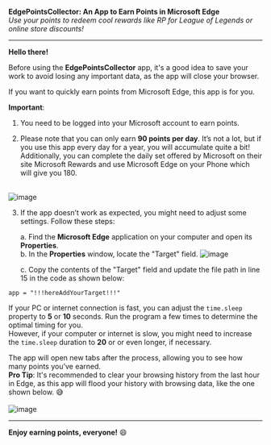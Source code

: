 **EdgePointsCollector: An App to Earn Points in Microsoft Edge**  
_Use your points to redeem cool rewards like RP for League of Legends or online store discounts!_

---

**Hello there!**

Before using the **EdgePointsCollector** app, it's a good idea to save your work to avoid losing any important data, as the app will close your browser.

If you want to quickly earn points from Microsoft Edge, this app is for you.


**Important**:

1. You need to be logged into your Microsoft account to earn points.

2. Please note that you can only earn **90 points per day**. It’s not a lot, but if you use this app every day for a year, you will accumulate quite a bit! Additionally, you can complete the daily set offered by Microsoft on their site <a target="https://rewards.bing.com/" target="_blank">Microsoft Rewards</a> and use Microsoft Edge on your Phone which will give you 180. <br> <br>

![image](https://github.com/user-attachments/assets/167e8048-bbda-486d-9ea5-5fad1136dcfc)

3. If the app doesn’t work as expected, you might need to adjust some settings. Follow these steps:

   a. Find the **Microsoft Edge** application on your computer and open its **Properties**.  
   b. In the **Properties** window, locate the "Target" field.
   ![image](https://github.com/user-attachments/assets/abd3d3d3-b835-4cbc-a70f-3177c0439fb9)

   c. Copy the contents of the "Target" field and update the file path in line 15 in the code as shown below:

```app = "!!!hereAddYourTarget!!!"```


If your PC or internet connection is fast, you can adjust the `time.sleep` property to **5** or **10** seconds. Run the program a few times to determine the optimal timing for you.  
However, if your computer or internet is slow, you might need to increase the `time.sleep` duration to **20** or or even longer, if necessary.

The app will open new tabs after the process, allowing you to see how many points you’ve earned.  
**Pro Tip**: It's recommended to clear your browsing history from the last hour in Edge, as this app will flood your history with browsing data, like the one shown below. 😅 <br> <br>
![image](https://github.com/user-attachments/assets/bcb91152-18de-4aed-896a-5a1ae6fb91a2)


---

**Enjoy earning points, everyone!** 😄
